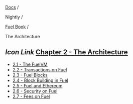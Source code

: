 [Docs](https://docs.fuel.network/) /

Nightly  /

[Fuel Book](https://docs.fuel.network/docs/nightly/fuel-book/) /

The Architecture

## _Icon Link_ [Chapter 2 - The Architecture](https://docs.fuel.network/docs/nightly/fuel-book/the-architecture/\#chapter-2---the-architecture)

- [2.1 - The FuelVM](https://docs.fuel.network/docs/nightly/fuel-book/the-architecture/the-fuelvm/)
- [2.2 - Transactions on Fuel](https://docs.fuel.network/docs/nightly/fuel-book/the-architecture/transactions-on-fuel/)
- [2.3 - Fuel Blocks](https://docs.fuel.network/docs/nightly/fuel-book/the-architecture/fuel-blocks/)
- [2.4 - Block Building in Fuel](https://docs.fuel.network/docs/nightly/fuel-book/the-architecture/block-building-in-fuel/)
- [2.5 - Fuel and Ethereum](https://docs.fuel.network/docs/nightly/fuel-book/the-architecture/fuel-and-ethereum/)
- [2.6 - Security on Fuel](https://docs.fuel.network/docs/nightly/fuel-book/the-architecture/security-on-fuel/)
- [2.7 - Fees on Fuel](https://docs.fuel.network/docs/nightly/fuel-book/the-architecture/fees-on-fuel/)
